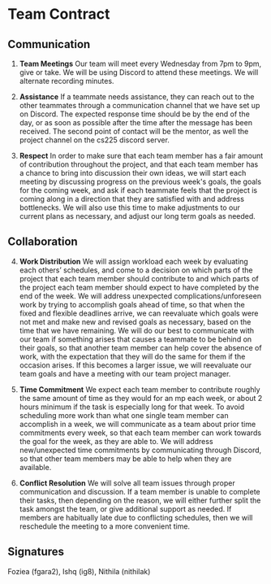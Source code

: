 # Team Contract

## Communication
1. **Team Meetings** 
Our team will meet every Wednesday from 7pm to 9pm, give or take. We will be using Discord to attend these meetings. We will alternate recording minutes.


2. **Assistance** 
 If a teammate needs assistance, they can reach out to the other teammates through a communication channel that we have set up on Discord. The expected response time should be by the end of the day, or as soon as possible after the time after the message has been received. The second point of contact will be the mentor, as well the project channel on the cs225 discord server.


3. **Respect** 
 In order to make sure that each team member has a fair amount of contribution throughout the project, and that each team member has a chance to bring into discussion their own ideas, we will start each meeting by discussing progress on the previous week's goals, the goals for the coming week, and ask if each teammate feels that the project is coming along in a direction that they are satisfied with and address bottlenecks. We will also use this time to make adjustments to our current plans as necessary, and adjust our long term goals as needed.


## Collaboration

4. **Work Distribution** 
We will assign workload each week by evaluating each others’ schedules, and come to a decision on which parts of the project that each team member should contribute to and which parts of the project each team member should expect to have completed by the end of the week.
We will address unexpected complications/unforeseen work by trying to accomplish goals ahead of time, so that when the fixed and flexible deadlines arrive, we can reevaluate which goals were not met and make new and revised goals as necessary, based on the time that we have remaining. We will do our best to communicate with our team if something arises that causes a teammate to be behind on their goals, so that another team member can help cover the absence of work, with the expectation that they will do the same for them if the occasion arises. If this becomes a larger issue, we will reevaluate our team goals and have a meeting with our team project manager.


5. **Time Commitment** 
We expect each team member to contribute roughly the same amount of time as they would for an mp each week, or about 2 hours minimum if the task is especially long for that week. To avoid scheduling more work than what one single team member can accomplish in a week, we will communicate as a team about prior time commitments every week, so that each team member can work towards the goal for the week, as they are able to. We will address new/unexpected time commitments by communicating through Discord, so that other team members may be able to help when they are available.


6. **Conflict Resolution** 
We will solve all team issues through proper communication and discussion. If a team member is unable to complete their tasks, then depending on the reason, we will either further split the task amongst the team, or give additional support as needed. If members are habitually late due to conflicting schedules, then we will reschedule the meeting to a more convenient time. 

## Signatures

Foziea (fgara2), Ishq (ig8), Nithila (nithilak)
